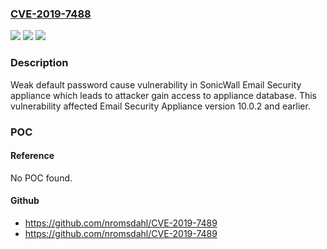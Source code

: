 ### [CVE-2019-7488](https://cve.mitre.org/cgi-bin/cvename.cgi?name=CVE-2019-7488)
![](https://img.shields.io/static/v1?label=Product&message=Email%20Security%20Appliance&color=blue)
![](https://img.shields.io/static/v1?label=Version&message=n%2Fa&color=blue)
![](https://img.shields.io/static/v1?label=Vulnerability&message=CWE-255%3A%20Credentials%20Management&color=brighgreen)

### Description

Weak default password cause vulnerability in SonicWall Email Security appliance which leads to attacker gain access to appliance database. This vulnerability affected Email Security Appliance version 10.0.2 and earlier.

### POC

#### Reference
No POC found.

#### Github
- https://github.com/nromsdahl/CVE-2019-7489
- https://github.com/nromsdahl/CVE-2019-7489

